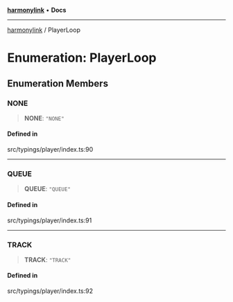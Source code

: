 [**harmonylink**](../README.md) • **Docs**

***

[harmonylink](../globals.md) / PlayerLoop

# Enumeration: PlayerLoop

## Enumeration Members

### NONE

> **NONE**: `"NONE"`

#### Defined in

src/typings/player/index.ts:90

***

### QUEUE

> **QUEUE**: `"QUEUE"`

#### Defined in

src/typings/player/index.ts:91

***

### TRACK

> **TRACK**: `"TRACK"`

#### Defined in

src/typings/player/index.ts:92
